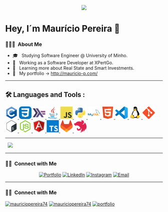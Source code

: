 <p align="center">
  <img src="https://github.com/thompsonemerson/thompsonemerson/raw/master/cover-thompson.png" height="200"/>
</p>
<h1>
  Hey, I´m Maurício Pereira 👋
</h1>

<h3> 👨🏻‍💻 &nbsp;About Me </h3>

* 🎓 &nbsp; Studying Software Engineer @ University of Minho.
* 💼 &nbsp; Working as a Software Developer at XPertGo.
* 🌱 &nbsp; Learning more about Real State and Smart Investments.
* 📖 &nbsp; My portfolio -> http://mauricio-p.com/
<!--
* :mailbox: How to reach me: <a href="mailto:mauriciovianense@hotmail.com">
  <img src="https://img.shields.io/badge/Microsoft_Outlook-0078D4?style=for-the-      badge&logo=microsoft-outlook&logoColor=white"></a> 
-->

---

## :hammer_and_wrench: Languages and Tools : 
<a href="https://www.cprogramming.com/" target="_blank" rel="noreferrer"> 
  <img src="https://github.com/devicons/devicon/blob/master/icons/c/c-original.svg" alt="C" width="40" height="40"/> </a>
<a href="https://www.w3schools.com/css/" target="_blank" rel="noreferrer"> 
  <img src="https://github.com/tandpfun/skill-icons/blob/main/icons/CSS.svg" alt="CSS" width="40" height="40"/> </a>
<a href="https://www.haskell.org/" target="_blank" rel="noreferrer"> 
  <img src="https://github.com/devicons/devicon/blob/master/icons/haskell/haskell-original.svg" alt="Haskell" width="40" height="40"> </a>
<a href="https://www.java.com/pt-BR/" target="_blank" rel="noreferrer"> 
  <img src="https://github.com/devicons/devicon/blob/master/icons/java/java-original.svg" alt="Java" width="40" height="40"/> </a>
<a href="https://www.javascript.com/" target="_blank" rel="noreferrer"> 
  <img src="https://github.com/devicons/devicon/blob/master/icons/javascript/javascript-original.svg" alt="JavaScript" width="40" height="40"/> </a>
<a href="https://www.python.org/" target="_blank" rel="noreferrer"> 
  <img src="https://github.com/devicons/devicon/blob/master/icons/python/python-original.svg" alt="Python" width="40" height="40"/> </a>
<a href="https://www.mysql.com/" target="_blank" rel="noreferrer"> 
  <img src="https://github.com/devicons/devicon/blob/master/icons/mysql/mysql-original-wordmark.svg" alt="MySQL" width="40" height="40"/> </a>
<a href="https://html.spec.whatwg.org/" target="_blank" rel="noreferrer"> 
  <img src="https://github.com/devicons/devicon/blob/master/icons/html5/html5-original.svg" alt="HTML5" width="40" height="40"/> </a>
<a href="https://code.visualstudio.com/" target="_blank" rel="noreferrer"> 
  <img src="https://github.com/devicons/devicon/blob/master/icons/vscode/vscode-original.svg" alt="VScode" width="40" height="40"/> </a>
<a href="https://www.linux.org/" target="_blank" rel="noreferrer"> 
  <img src="https://github.com/devicons/devicon/blob/master/icons/linux/linux-original.svg" alt="Linux" width="40" height="40"/> </a>
<a href="https://git-scm.com/" target="_blank" rel="noreferrer"> 
  <img src="https://github.com/devicons/devicon/blob/master/icons/git/git-original.svg" alt="Git" width="40" height="40"/> </a>
<a href="https://www.gnu.org/software/bash/" target="_blank" rel="noreferrer"> 
  <img src="https://github.com/devicons/devicon/blob/master/icons/bash/bash-original.svg" alt="Bash" width="40" height="40"/> </a>
<a href="https://nodejs.org/en/" target="_blank" rel="noreferrer"> 
  <img src="https://github.com/devicons/devicon/blob/master/icons/nodejs/nodejs-original.svg" alt="Node.js" width="40" height="40"/> </a>
<a href="https://angular.io/" target="_blank" rel="noreferrer">
   <img src="https://github.com/devicons/devicon/blob/master/icons/angularjs/angularjs-original.svg" alt="Angular" width="40" height="40"/> </a>
<a href="https://www.typescriptlang.org/" target="_blank" rel="noreferrer">
   <img src="https://github.com/devicons/devicon/blob/master/icons/typescript/typescript-original.svg" alt="TypeScript" width="40" height="40"/> </a>
<a href="https://about.gitlab.com/" target="_blank" rel="noreferrer">
   <img src="https://github.com/devicons/devicon/blob/master/icons/gitlab/gitlab-original.svg" alt="GitLab" width="40" height="40"/> </a>
<a href="https://nestjs.com/" target="_blank" rel="noreferrer">
   <img src="https://github.com/devicons/devicon/blob/master/icons/nestjs/nestjs-plain.svg" alt="NestJS" width="40" height="40"/> </a>
</div>

---

<div class='container'>
<!-- <img style="height: auto; width: 55%;" class="img" src="https://github-readme-stats.vercel.app/api?username=mauriciopereira74&show_icons=true&theme=dark" />
&nbsp;
-->
&nbsp;
<img style="height: auto; width: 40%;" class="img" src="https://github-readme-stats.vercel.app/api/top-langs/?username=mauriciopereira74&theme=dark&langs_count=8&layout=compact" /></div>
</div>

---

<h3> 🤝🏻 &nbsp;Connect with Me </h3>

<p align="center">
<a href="http://mauricio-p.com/"><img alt="Portfolio" src="https://img.shields.io/badge/Website-www.mauricio--p.com-blue?style=flat-square&logo=google-chrome"></a>
<a href="https://www.linkedin.com/in/mauriciopereira74/"><img alt="LinkedIn" src="https://img.shields.io/badge/LinkedIn-Maurício%20Pereira-blue?style=flat-square&logo=linkedin"></a>
<a href="https://www.instagram.com/mauriciopereira74/"><img alt="Instagram" src="https://img.shields.io/badge/Instagram-mauriciopereira74-blue?style=flat-square&logo=instagram"></a>
<a href="mailto:mauriciovianense@hotmail.com"><img alt="Email" src="https://img.shields.io/badge/Email-mauriciovianense@hotmail.com-blue?style=flat-square&logo=gmail"></a>
</p>


---


<h3> 🤝🏻 &nbsp;Connect with Me </h3>
<p align="left">
  <a href="https://www.linkedin.com/in/mauriciopereira74/" target="blank"><img align="center"
      src="https://raw.githubusercontent.com/rahuldkjain/github-profile-readme-generator/master/src/images/icons/Social/linked-in-alt.svg"
      alt="mauriciopereira74" width="40" height="40"/></a>
  <a href="https://www.instagram.com/mauriciopereira74/" target="blank"><img align="center"
      src="https://raw.githubusercontent.com/rahuldkjain/github-profile-readme-generator/master/src/images/icons/Social/instagram.svg"
      alt="mauriciopereira74" width="40" height="40"/></a>
 <a href="http://mauricio-p.com/" target="blank"><img align="center"
      src="https://cdn.iconscout.com/icon/free/png-256/web-earth-online-market-planet-search-secure-1-9563.png"
      alt="portfolio" width="40" height="40"/></a>
</p>
